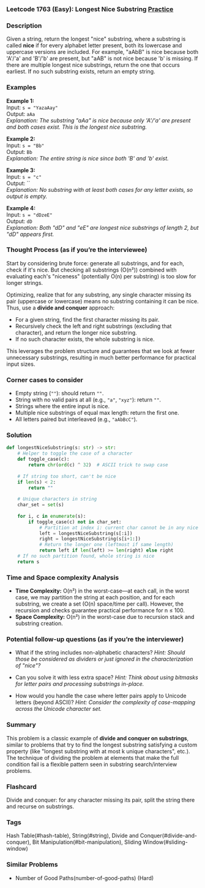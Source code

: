 ### Leetcode 1763 (Easy): Longest Nice Substring [Practice](https://leetcode.com/problems/longest-nice-substring)

### Description  
Given a string, return the longest "nice" substring, where a substring is called **nice** if for every alphabet letter present, both its lowercase and uppercase versions are included. For example, "aAbB" is nice because both 'A'/'a' and 'B'/'b' are present, but "aAB" is not nice because 'b' is missing. If there are multiple longest nice substrings, return the one that occurs earliest. If no such substring exists, return an empty string.

### Examples  

**Example 1:**  
Input: `s = "YazaAay"`  
Output: `aAa`  
*Explanation: The substring "aAa" is nice because only 'A'/'a' are present and both cases exist. This is the longest nice substring.*

**Example 2:**  
Input: `s = "Bb"`  
Output: `Bb`  
*Explanation: The entire string is nice since both 'B' and 'b' exist.*

**Example 3:**  
Input: `s = "c"`  
Output: ``  
*Explanation: No substring with at least both cases for any letter exists, so output is empty.*

**Example 4:**  
Input: `s = "dDzeE"`  
Output: `dD`  
*Explanation: Both "dD" and "eE" are longest nice substrings of length 2, but "dD" appears first.*

### Thought Process (as if you’re the interviewee)  
Start by considering brute force: generate all substrings, and for each, check if it's nice. But checking all substrings (O(n²)) combined with evaluating each's "niceness" (potentially O(n) per substring) is too slow for longer strings.

Optimizing, realize that for any substring, any single character missing its pair (uppercase or lowercase) means no substring containing it can be nice. Thus, use a **divide and conquer** approach:  
- For a given string, find the first character missing its pair.  
- Recursively check the left and right substrings (excluding that character), and return the longer nice substring.  
- If no such character exists, the whole substring is nice.

This leverages the problem structure and guarantees that we look at fewer unnecessary substrings, resulting in much better performance for practical input sizes.

### Corner cases to consider  
- Empty string (`""`): should return `""`.
- String with no valid pairs at all (e.g., `"a"`, `"xyz"`): return `""`.
- Strings where the entire input is nice.
- Multiple nice substrings of equal max length: return the first one.
- All letters paired but interleaved (e.g., `"aAbBcC"`).

### Solution

```python
def longestNiceSubstring(s: str) -> str:
    # Helper to toggle the case of a character
    def toggle_case(c):
        return chr(ord(c) ^ 32)  # ASCII trick to swap case
    
    # If string too short, can't be nice
    if len(s) < 2:
        return ""
    
    # Unique characters in string
    char_set = set(s)
    
    for i, c in enumerate(s):
        if toggle_case(c) not in char_set:
            # Partition at index i: current char cannot be in any nice substring
            left = longestNiceSubstring(s[:i])
            right = longestNiceSubstring(s[i+1:])
            # Return the longer one (leftmost if same length)
            return left if len(left) >= len(right) else right
    # If no such partition found, whole string is nice
    return s
```

### Time and Space complexity Analysis  

- **Time Complexity:** O(n²) in the worst-case—at each call, in the worst case, we may partition the string at each position, and for each substring, we create a set (O(n) space/time per call). However, the recursion and checks guarantee practical performance for n ≤ 100.
- **Space Complexity:** O(n²) in the worst-case due to recursion stack and substring creation.

### Potential follow-up questions (as if you’re the interviewer)  

- What if the string includes non-alphabetic characters?
  *Hint: Should those be considered as dividers or just ignored in the characterization of "nice"?*

- Can you solve it with less extra space?
  *Hint: Think about using bitmasks for letter pairs and processing substrings in-place.*

- How would you handle the case where letter pairs apply to Unicode letters (beyond ASCII)?
  *Hint: Consider the complexity of case-mapping across the Unicode character set.*

### Summary
This problem is a classic example of **divide and conquer on substrings**, similar to problems that try to find the longest substring satisfying a custom property (like "longest substring with at most k unique characters", etc.). The technique of dividing the problem at elements that make the full condition fail is a flexible pattern seen in substring search/interview problems.


### Flashcard
Divide and conquer: for any character missing its pair, split the string there and recurse on substrings.

### Tags
Hash Table(#hash-table), String(#string), Divide and Conquer(#divide-and-conquer), Bit Manipulation(#bit-manipulation), Sliding Window(#sliding-window)

### Similar Problems
- Number of Good Paths(number-of-good-paths) (Hard)